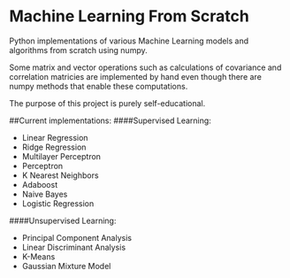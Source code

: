 # Machine Learning From Scratch

Python implementations of various Machine Learning models and algorithms from scratch using numpy.

Some matrix and vector operations such as calculations of covariance and correlation matricies are
implemented by hand even though there are numpy methods that enable these computations. 

The purpose of this project is purely self-educational.

##Current implementations:
####Supervised Learning:
- Linear Regression
- Ridge Regression
- Multilayer Perceptron
- Perceptron
- K Nearest Neighbors
- Adaboost
- Naive Bayes
- Logistic Regression

####Unsupervised Learning:
- Principal Component Analysis
- Linear Discriminant Analysis
- K-Means
- Gaussian Mixture Model
